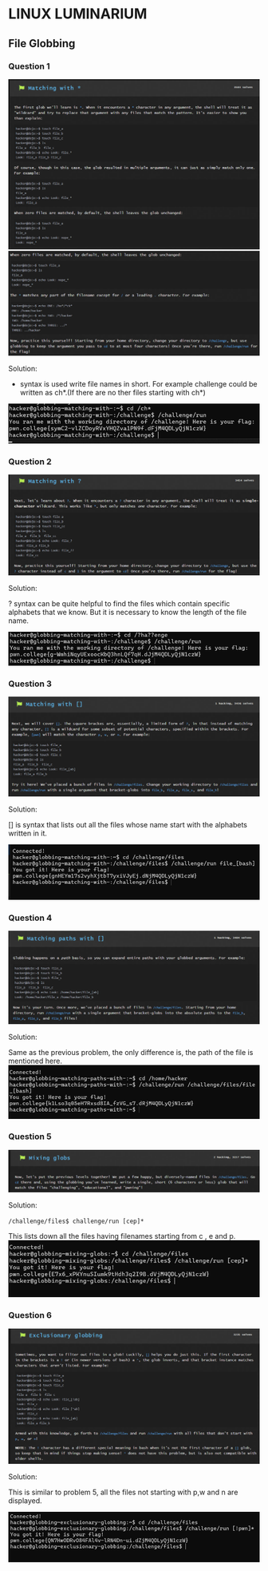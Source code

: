 # LINUX LUMINARIUM
## File Globbing

### Question 1

![Image Error](./images/Globbing_Files/q11.png)
![Image Error](./images/Globbing_Files/q12.png)

Solution:

* syntax is used write file names in short.
For example challenge could be written as ch*.(If there are no ther files starting with ch*)

![Image Error](./images/Globbing_Files/s1.png)

### Question 2

![Image Error](./images/Globbing_Files/q2.png)


Solution:

? syntax can be quite helpful to find the files which contain specific alphabets that we know. But it is necessary to know the length of the file name.

![Image Error](./images/Globbing_Files/s2.png)

### Question 3

![Image Error](./images/Globbing_Files/q3.png)

Solution:

[] is syntax that lists out all the files whose name start with the alphabets written in it.

![Image Error](./images/Globbing_Files/s3.png)

### Question 4

![Image Error](./images/Globbing_Files/q4.png)


Solution:

Same as the previous problem, the only difference is, the path of the file is mentioned here.
![Image Error](./images/Globbing_Files/s4.png)

### Question 5

![Image Error](./images/Globbing_Files/q5.png)


Solution:

`/challenge/files$ challenge/run [cep]*`

This lists down all the files having filenames starting from c , e and p.
![Image Error](./images/Globbing_Files/s5.png)

### Question 6

![Image Error](./images/Globbing_Files/q6.png)


Solution:

This is similar to problem 5, all the files not starting with p,w and n are displayed.

![Image Error](./images/Globbing_Files/s6.png)